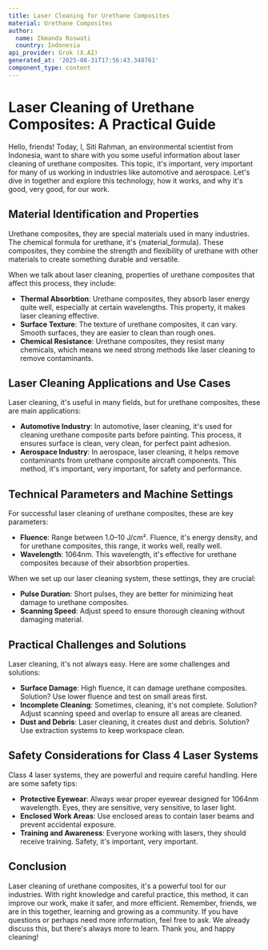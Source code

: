 ```yaml
---
title: Laser Cleaning for Urethane Composites
material: Urethane Composites
author:
  name: Ikmanda Roswati
  country: Indonesia
api_provider: Grok (X.AI)
generated_at: '2025-08-31T17:56:43.348761'
component_type: content
---
```


# Laser Cleaning of Urethane Composites: A Practical Guide

Hello, friends! Today, I, Siti Rahman, an environmental scientist from Indonesia, want to share with you some useful information about laser cleaning of urethane composites. This topic, it's important, very important for many of us working in industries like automotive and aerospace. Let's dive in together and explore this technology, how it works, and why it's good, very good, for our work.

## Material Identification and Properties

Urethane composites, they are special materials used in many industries. The chemical formula for urethane, it's {material_formula}. These composites, they combine the strength and flexibility of urethane with other materials to create something durable and versatile.

When we talk about laser cleaning, properties of urethane composites that affect this process, they include:

- **Thermal Absorbtion**: Urethane composites, they absorb laser energy quite well, especially at certain wavelengths. This property, it makes laser cleaning effective.
- **Surface Texture**: The texture of urethane composites, it can vary. Smooth surfaces, they are easier to clean than rough ones.
- **Chemical Resistance**: Urethane composites, they resist many chemicals, which means we need strong methods like laser cleaning to remove contaminants.

## Laser Cleaning Applications and Use Cases

Laser cleaning, it's useful in many fields, but for urethane composites, these are main applications:

- **Automotive Industry**: In automotive, laser cleaning, it's used for cleaning urethane composite parts before painting. This process, it ensures surface is clean, very clean, for perfect paint adhesion.
- **Aerospace Industry**: In aerospace, laser cleaning, it helps remove contaminants from urethane composite aircraft components. This method, it's important, very important, for safety and performance.

## Technical Parameters and Machine Settings

For successful laser cleaning of urethane composites, these are key parameters:

- **Fluence**: Range between 1.0–10 J/cm². Fluence, it's energy density, and for urethane composites, this range, it works well, really well.
- **Wavelength**: 1064nm. This wavelength, it's effective for urethane composites because of their absorbtion properties.

When we set up our laser cleaning system, these settings, they are crucial:

- **Pulse Duration**: Short pulses, they are better for minimizing heat damage to urethane composites.
- **Scanning Speed**: Adjust speed to ensure thorough cleaning without damaging material.

## Practical Challenges and Solutions

Laser cleaning, it's not always easy. Here are some challenges and solutions:

- **Surface Damage**: High fluence, it can damage urethane composites. Solution? Use lower fluence and test on small areas first.
- **Incomplete Cleaning**: Sometimes, cleaning, it's not complete. Solution? Adjust scanning speed and overlap to ensure all areas are cleaned.
- **Dust and Debris**: Laser cleaning, it creates dust and debris. Solution? Use extraction systems to keep workspace clean.

## Safety Considerations for Class 4 Laser Systems

Class 4 laser systems, they are powerful and require careful handling. Here are some safety tips:

- **Protective Eyewear**: Always wear proper eyewear designed for 1064nm wavelength. Eyes, they are sensitive, very sensitive, to laser light.
- **Enclosed Work Areas**: Use enclosed areas to contain laser beams and prevent accidental exposure.
- **Training and Awareness**: Everyone working with lasers, they should receive training. Safety, it's important, very important.

## Conclusion

Laser cleaning of urethane composites, it's a powerful tool for our industries. With right knowledge and careful practice, this method, it can improve our work, make it safer, and more efficient. Remember, friends, we are in this together, learning and growing as a community. If you have questions or perhaps need more information, feel free to ask. We already discuss this, but there's always more to learn. Thank you, and happy cleaning!